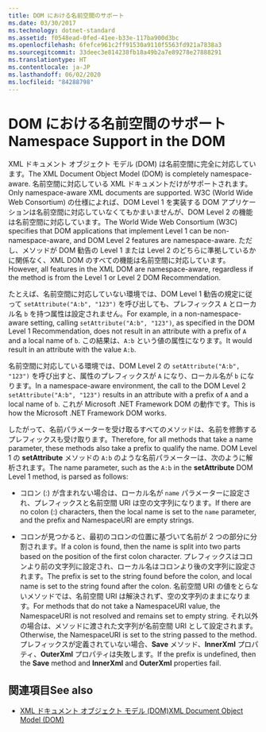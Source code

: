 ```yaml
---
title: DOM における名前空間のサポート
ms.date: 03/30/2017
ms.technology: dotnet-standard
ms.assetid: f0548ead-0fed-41ee-b33e-117ba900d3bc
ms.openlocfilehash: 6fefce961c2ff91530a9110f5563fd921a7838a3
ms.sourcegitcommit: 33deec3e814238fb18a49b2a7e89278e27888291
ms.translationtype: HT
ms.contentlocale: ja-JP
ms.lasthandoff: 06/02/2020
ms.locfileid: "84288798"
---
```

# <a name="namespace-support-in-the-dom"></a><span data-ttu-id="5906f-102">DOM における名前空間のサポート</span><span class="sxs-lookup"><span data-stu-id="5906f-102">Namespace Support in the DOM</span></span>
<span data-ttu-id="5906f-103">XML ドキュメント オブジェクト モデル (DOM) は名前空間に完全に対応しています。</span><span class="sxs-lookup"><span data-stu-id="5906f-103">The XML Document Object Model (DOM) is completely namespace-aware.</span></span> <span data-ttu-id="5906f-104">名前空間に対応している XML ドキュメントだけがサポートされます。</span><span class="sxs-lookup"><span data-stu-id="5906f-104">Only namespace-aware XML documents are supported.</span></span> <span data-ttu-id="5906f-105">W3C (World Wide Web Consortium) の仕様によれば、DOM Level 1 を実装する DOM アプリケーションは名前空間に対応していなくてもかまいませんが、DOM Level 2 の機能は名前空間に対応しています。</span><span class="sxs-lookup"><span data-stu-id="5906f-105">The World Wide Web Consortium (W3C) specifies that DOM applications that implement Level 1 can be non-namespace-aware, and DOM Level 2 features are namespace-aware.</span></span> <span data-ttu-id="5906f-106">ただし、メソッドが DOM 勧告の Level 1 または Level 2 のどちらに準拠しているかに関係なく、XML DOM のすべての機能は名前空間に対応しています。</span><span class="sxs-lookup"><span data-stu-id="5906f-106">However, all features in the XML DOM are namespace-aware, regardless if the method is from the Level 1 or Level 2 DOM Recommendation.</span></span>  
  
 <span data-ttu-id="5906f-107">たとえば、名前空間に対応していない環境では、DOM Level 1 勧告の規定に従って `setAttribute("A:b", "123")` を呼び出しても、プレフィックス `A` とローカル名 `b` を持つ属性は設定されません。</span><span class="sxs-lookup"><span data-stu-id="5906f-107">For example, in a non-namespace-aware setting, calling `setAttribute("A:b", "123")`, as specified in the DOM Level 1 Recommendation, does not result in an attribute with a prefix of `A` and a local name of `b`.</span></span> <span data-ttu-id="5906f-108">この結果は、`A:b` という値の属性になります。</span><span class="sxs-lookup"><span data-stu-id="5906f-108">It would result in an attribute with the value `A:b`.</span></span>  
  
 <span data-ttu-id="5906f-109">名前空間に対応している環境では、DOM Level 2 の `setAttribute("A:b", "123")` を呼び出すと、属性のプレフィックスが `A` になり、ローカル名が `b` になります。</span><span class="sxs-lookup"><span data-stu-id="5906f-109">In a namespace-aware environment, the call to the DOM Level 2 `setAttribute("A:b", "123")` results in an attribute with a prefix of `A` and a local name of `b`.</span></span> <span data-ttu-id="5906f-110">これが Microsoft .NET Framework DOM の動作です。</span><span class="sxs-lookup"><span data-stu-id="5906f-110">This is how the Microsoft .NET Framework DOM works.</span></span>  
  
 <span data-ttu-id="5906f-111">したがって、名前パラメーターを受け取るすべてのメソッドは、名前を修飾するプレフィックスも受け取ります。</span><span class="sxs-lookup"><span data-stu-id="5906f-111">Therefore, for all methods that take a name parameter, these methods also take a prefix to qualify the name.</span></span> <span data-ttu-id="5906f-112">DOM Level 1 の **setAttribute** メソッドの `A:b` のような名前パラメーターは、次のように解析されます。</span><span class="sxs-lookup"><span data-stu-id="5906f-112">The name parameter, such as the `A:b` in the **setAttribute** DOM Level 1 method, is parsed as follows:</span></span>  
  
- <span data-ttu-id="5906f-113">コロン (:) が含まれない場合は、ローカル名が `name` パラメーターに設定され、プレフィックスと名前空間 URI は空の文字列になります。</span><span class="sxs-lookup"><span data-stu-id="5906f-113">If there are no colon (:) characters, then the local name is set to the `name` parameter, and the prefix and NamespaceURI are empty strings.</span></span>  
  
- <span data-ttu-id="5906f-114">コロンが見つかると、最初のコロンの位置に基づいて名前が 2 つの部分に分割されます。</span><span class="sxs-lookup"><span data-stu-id="5906f-114">If a colon is found, then the name is split into two parts based on the position of the first colon character.</span></span> <span data-ttu-id="5906f-115">プレフィックスはコロンより前の文字列に設定され、ローカル名はコロンより後の文字列に設定されます。</span><span class="sxs-lookup"><span data-stu-id="5906f-115">The prefix is set to the string found before the colon, and local name is set to the string found after the colon.</span></span> <span data-ttu-id="5906f-116">名前空間 URI の値をとらないメソッドでは、名前空間 URI は解決されず、空の文字列のままになります。</span><span class="sxs-lookup"><span data-stu-id="5906f-116">For methods that do not take a NamespaceURI value, the NamespaceURI is not resolved and remains set to empty string.</span></span> <span data-ttu-id="5906f-117">それ以外の場合は、メソッドに渡された文字列が名前空間 URI として設定されます。</span><span class="sxs-lookup"><span data-stu-id="5906f-117">Otherwise, the NamespaceURI is set to the string passed to the method.</span></span> <span data-ttu-id="5906f-118">プレフィックスが定義されていない場合、**Save** メソッド、**InnerXml** プロパティ、**OuterXml** プロパティは失敗します。</span><span class="sxs-lookup"><span data-stu-id="5906f-118">If the prefix is undefined, then the **Save** method and **InnerXml** and **OuterXml** properties fail.</span></span>  
  
## <a name="see-also"></a><span data-ttu-id="5906f-119">関連項目</span><span class="sxs-lookup"><span data-stu-id="5906f-119">See also</span></span>

- [<span data-ttu-id="5906f-120">XML ドキュメント オブジェクト モデル (DOM)</span><span class="sxs-lookup"><span data-stu-id="5906f-120">XML Document Object Model (DOM)</span></span>](xml-document-object-model-dom.md)

